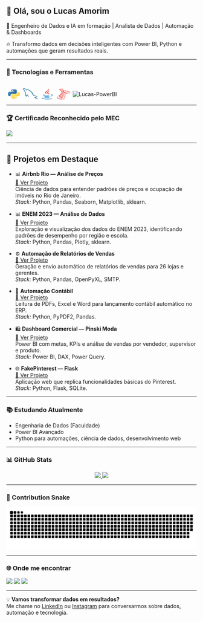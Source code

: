 ## 👋 Olá, sou o Lucas Amorim

🎯 Engenheiro de Dados e IA em formação | Analista de Dados | Automação & Dashboards

🔥 Transformo dados em decisões inteligentes com Power BI, Python e automações que geram resultados reais.

---

### 🚀 Tecnologias e Ferramentas

<div style="display: inline_block"><br>
  <img align="center" alt="Lucas-Python" height="30" width="40" src="https://raw.githubusercontent.com/devicons/devicon/master/icons/python/python-original.svg">
  <img align="center" alt="Lucas-SQL" height="30" width="40" src="https://raw.githubusercontent.com/devicons/devicon/master/icons/mysql/mysql-original.svg">
  <img align="center" alt="Lucas-Java" height="30" width="40" src="https://raw.githubusercontent.com/devicons/devicon/master/icons/java/java-original.svg">
  <img align="center" alt="Lucas-Excel" height="30" width="40" src="https://raw.githubusercontent.com/devicons/devicon/master/icons/microsoftsqlserver/microsoftsqlserver-plain.svg">
  <img align="center" alt="Lucas-PowerBI" height="30" width="40" src="https://img.icons8.com/color/48/power-bi.png">
</div>

---

### 🏆 Certificado Reconhecido pelo MEC

[<img src="https://xperiun.com/wp-content/uploads/2024/08/trilhas_portfolio-badges-trilhas.webp" width="100"/>](https://drive.google.com/file/d/1QFk3uUcfTkpYYfO9R8Ztpcc3XlODPqZ-/view)

---

## 💼 Projetos em Destaque

- 📊 **Airbnb Rio — Análise de Preços**  
  [🔗 Ver Projeto](https://github.com/Lucas-1234567890/airbnb-rio)  
  Ciência de dados para entender padrões de preços e ocupação de imóveis no Rio de Janeiro.  
  *Stack:* Python, Pandas, Seaborn, Matplotlib, sklearn.  

- 📊 **ENEM 2023 — Análise de Dados**  
  [🔗 Ver Projeto](https://github.com/Lucas-1234567890/dados-enem-2023)  
  Exploração e visualização dos dados do ENEM 2023, identificando padrões de desempenho por região e escola.  
  *Stack:* Python, Pandas, Plotly, sklearn.  

- ⚙️ **Automação de Relatórios de Vendas**  
  [🔗 Ver Projeto](https://github.com/Lucas-1234567890/automacao-relatorios-vendas)  
  Geração e envio automático de relatórios de vendas para 26 lojas e gerentes.  
  *Stack:* Python, Pandas, OpenPyXL, SMTP.  

- 🧾 **Automação Contábil**  
  [🔗 Ver Projeto](https://github.com/Lucas-1234567890/automacao_lancamentos_contabeis)  
  Leitura de PDFs, Excel e Word para lançamento contábil automático no ERP.  
  *Stack:* Python, PyPDF2, Pandas.  

- 🛍 **Dashboard Comercial — Pinski Moda**  
  [🔗 Ver Projeto](https://github.com/Lucas-1234567890/analise-comercial)  
  Power BI com metas, KPIs e análise de vendas por vendedor, supervisor e produto.  
  *Stack:* Power BI, DAX, Power Query.  

- 🌐 **FakePinterest — Flask**  
  [🔗 Ver Projeto](https://github.com/Lucas-1234567890/fakePinterest-Flask)  
  Aplicação web que replica funcionalidades básicas do Pinterest.  
  *Stack:* Python, Flask, SQLite.  

---

### 📚 Estudando Atualmente

- Engenharia de Dados (Faculdade)
- Power BI Avançado
- Python para automações, ciência de dados, desenvolvimento web

---

### 📊 GitHub Stats

<div align="center">
  <a href="https://github.com/Lucas-1234567890">
    <img height="160em" src="https://github-readme-stats.vercel.app/api?username=Lucas-1234567890&show_icons=true&theme=radical&include_all_commits=true&count_private=true"/>
    <img height="160em" src="https://github-readme-stats.vercel.app/api/top-langs/?username=Lucas-1234567890&layout=compact&langs_count=7&theme=radical"/>
  </a>
</div>

---

### 🐍 Contribution Snake

<div align="center">
  <picture>
    <source media="(prefers-color-scheme: dark)" srcset="https://raw.githubusercontent.com/Lucas-1234567890/Lucas-1234567890/main/dist/github-contribution-grid-snake-dark.svg" />
    <source media="(prefers-color-scheme: light)" srcset="https://raw.githubusercontent.com/Lucas-1234567890/Lucas-1234567890/main/dist/github-contribution-grid-snake.svg" />
    <img alt="snake gif" src="https://raw.githubusercontent.com/Lucas-1234567890/Lucas-1234567890/main/dist/github-contribution-grid-snake.svg" />
  </picture>
</div>




---

### 🌐 Onde me encontrar

<div> 
  <a href="https://www.instagram.com/engdados.lucas_amorim/" target="_blank"><img src="https://img.shields.io/badge/-Instagram-%23E4405F?style=for-the-badge&logo=instagram&logoColor=white" target="_blank"></a>
  <a href="https://www.threads.com/@engdados.lucas_amorim" target="_blank"><img src="https://img.shields.io/badge/Threads-000000?style=for-the-badge&logo=threads&logoColor=white" target="_blank"></a>
  <a href="https://www.linkedin.com/in/lucas-amorim-powerbi/" target="_blank"><img src="https://img.shields.io/badge/-LinkedIn-%230077B5?style=for-the-badge&logo=linkedin&logoColor=white" target="_blank"></a> 
</div>

---

💡 **Vamos transformar dados em resultados?**  
Me chame no [LinkedIn](https://www.linkedin.com/in/lucas-amorim-powerbi/) ou [Instagram](https://www.instagram.com/engdados.lucas_amorim/) para conversarmos sobre dados, automação e tecnologia.

